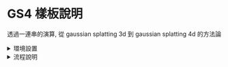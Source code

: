 # GS4 樣板說明

透過一連串的演算, 從 gaussian splatting 3d 到 gaussian splatting 4d 的方法論

<details>
<summary>環境設置</summary>
<div style="padding-left:20px">

## 需求前提

需要 conda.exe 路徑加入至環境變數 Path 中\
在環境變數 videogs 中有 train_sequence_Good_Full_Train_densify_until_2000_i7000.py 檔案存在\
需要 plytool 的所有 exe 路徑加入至環境變數 Path 中\
安裝 Colmap 並且把 colmap.exe 路徑加入環境變數中

</div>
</details>


<details>
<summary>流程說明</summary>
<div style="padding-left:20px">

## 檢查階段

主要檢查準備資歷夾以及 videoGS Python 環境的存在

## 整理階段

這裡會把原生資料 Prepare 丟到 before 資料夾並且排序好\
切換的原則如下, 這樣是為了 Colmap 方便運算處理

* 原生資料結構
  * 攝影機 ID
    * 影像按照時間排序
* 準備資料結構
  * 時間排序
    * 每個攝影機的角度 ID

## 運算資料準備

Colmap 會被呼叫, 會在 before/\[時間\]/sparse/0 生成資料庫

## 生成 I Frame

這裡會在 after 生成 GOP_20_I 的資料夾 此為 IFrame

## 備份 I Frame

單純只是複製 GOP_20_I 到 GOP_20_I_Backup 而已

## 降躁處理

每個 I Frame 下的 ply 運算結果會被 ply_denoise.exe 給降躁\
原理是把 r,g,b 零以下的值刪除掉

## 排序改變

這裡會生成 BLEND_\[Blend 數目\]_I 的資料夾在 after 中
並且把 I Frame 資料夾依序複製進去

## Blend 資料準備

把中間偵算出來

## Blending

複製 Ply 序列到 Output 資料夾中的 Sequence_\[Blend 數目\] 中

## Lut

</div>
</details>


